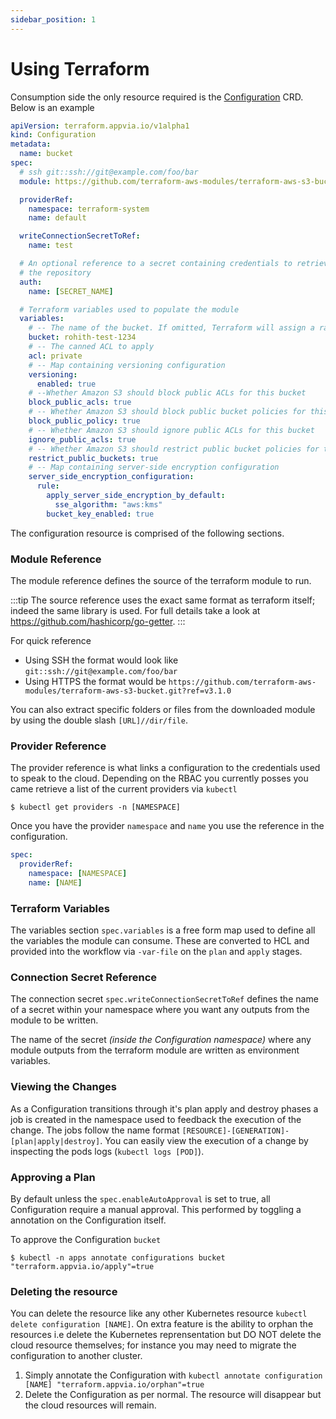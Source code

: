 ```yaml
---
sidebar_position: 1
---
```


# Using Terraform

Consumption side the only resource required is the [Configuration](docs/reference/configurations.terraform.appvia.io.md) CRD. Below is an example

```YAML
apiVersion: terraform.appvia.io/v1alpha1
kind: Configuration
metadata:
  name: bucket
spec:
  # ssh git::ssh://git@example.com/foo/bar
  module: https://github.com/terraform-aws-modules/terraform-aws-s3-bucket.git?ref=v3.1.0

  providerRef:
    namespace: terraform-system
    name: default

  writeConnectionSecretToRef:
    name: test

  # An optional reference to a secret containing credentials to retrieve
  # the repository
  auth:
    name: [SECRET_NAME]

  # Terraform variables used to populate the module
  variables:
    # -- The name of the bucket. If omitted, Terraform will assign a random, unique name
    bucket: rohith-test-1234
    # -- The canned ACL to apply
    acl: private
    # -- Map containing versioning configuration
    versioning:
      enabled: true
    # --Whether Amazon S3 should block public ACLs for this bucket
    block_public_acls: true
    # -- Whether Amazon S3 should block public bucket policies for this bucket
    block_public_policy: true
    # -- Whether Amazon S3 should ignore public ACLs for this bucket
    ignore_public_acls: true
    # -- Whether Amazon S3 should restrict public bucket policies for this bucket
    restrict_public_buckets: true
    # -- Map containing server-side encryption configuration
    server_side_encryption_configuration:
      rule:
        apply_server_side_encryption_by_default:
          sse_algorithm: "aws:kms"
        bucket_key_enabled: true
```

The configuration resource is comprised of the following sections.

### Module Reference

The module reference defines the source of the terraform module to run.

:::tip
The source reference uses the exact same format as terraform itself; indeed the same library is used. For full details take a look at https://github.com/hashicorp/go-getter.
:::

For quick reference

* Using SSH the format would look like `git::ssh://git@example.com/foo/bar`
* Using HTTPS the format would be `https://github.com/terraform-aws-modules/terraform-aws-s3-bucket.git?ref=v3.1.0`

You can also extract specific folders or files from the downloaded module by using the double slash `[URL]//dir/file`.

### Provider Reference

The provider reference is what links a configuration to the credentials used to speak to the cloud. Depending on the RBAC you currently posses you came retrieve a list of the current providers via `kubectl`

```shell
$ kubectl get providers -n [NAMESPACE]
```

Once you have the provider `namespace` and `name` you use the reference in the configuration.

```YAML
spec:
  providerRef:
    namespace: [NAMESPACE]
    name: [NAME]
```

### Terraform Variables

The variables section `spec.variables` is a free form map used to define all the variables the module can consume. These are converted to HCL and provided into the workflow via `-var-file` on the `plan` and `apply` stages.

### Connection Secret Reference

The connection secret `spec.writeConnectionSecretToRef` defines the name of a secret within your namespace where you want any outputs from the module to be written.

The name of the secret *(inside the Configuration namespace)* where any module outputs from the terraform module are written as environment variables.

### Viewing the Changes

As a Configuration transitions through it's plan apply and destroy phases a job is created in the namespace used to feedback the execution of the change. The jobs follow the name format `[RESOURCE]-[GENERATION]-[plan|apply|destroy]`. You can easily view the execution of a change by inspecting the pods logs (`kubectl logs [POD]`).

### Approving a Plan

By default unless the `spec.enableAutoApproval` is set to true, all Configuration require a manual approval. This performed by toggling a annotation on the Configuration itself.

To approve the Configuration `bucket`

```shell
$ kubectl -n apps annotate configurations bucket "terraform.appvia.io/apply"=true
```
### Deleting the resource

You can delete the resource like any other Kubernetes resource `kubectl delete configuration [NAME]`. On extra feature is the ability to orphan the resources i.e delete the Kubernetes reprensentation but DO NOT delete the cloud resource themselves; for instance you may need to migrate the configuration to another cluster.

1. Simply annotate the Configuration with `kubectl annotate configuration [NAME] "terraform.appvia.io/orphan"=true`
2. Delete the Configuration as per normal. The resource will disappear but the cloud resources will remain.
